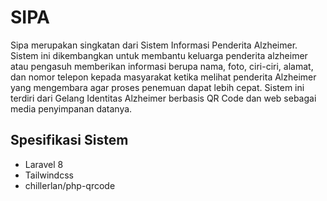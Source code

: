 # SIPA
Sipa merupakan singkatan dari Sistem Informasi Penderita Alzheimer. Sistem ini dikembangkan untuk membantu keluarga penderita alzheimer atau pengasuh memberikan informasi berupa nama, foto, ciri-ciri, alamat, dan nomor telepon kepada masyarakat ketika melihat penderita Alzheimer yang mengembara agar proses penemuan dapat lebih cepat. Sistem ini terdiri dari Gelang Identitas Alzheimer berbasis QR Code dan web sebagai media penyimpanan datanya.

## Spesifikasi Sistem
- Laravel 8
- Tailwindcss
- chillerlan/php-qrcode 
